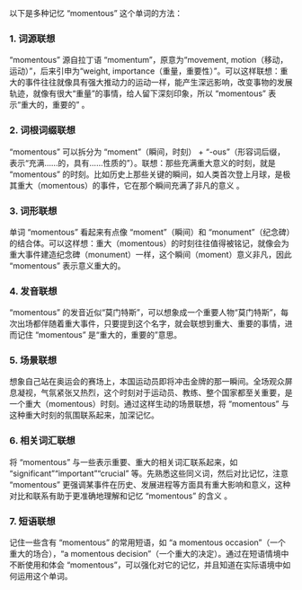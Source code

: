 以下是多种记忆 “momentous” 这个单词的方法：

### 1. 词源联想
“momentous” 源自拉丁语 “momentum”，原意为“movement, motion（移动，运动）”，后来引申为“weight, importance（重量，重要性）”。可以这样联想：重大的事件往往就像具有强大推动力的运动一样，能产生深远影响，改变事物的发展轨迹，就像有很大“重量”的事情，给人留下深刻印象，所以 “momentous” 表示“重大的，重要的” 。 

### 2. 词根词缀联想 
“momentous” 可以拆分为 “moment”（瞬间，时刻） + “-ous”（形容词后缀，表示“充满……的，具有……性质的”）。联想：那些充满重大意义的时刻，就是 “momentous” 的时刻。比如历史上那些关键的瞬间，如人类首次登上月球，是极其重大（momentous）的事件，它在那个瞬间充满了非凡的意义 。 

### 3. 词形联想 
单词 “momentous” 看起来有点像 “moment”（瞬间）和 “monument”（纪念碑）的结合体。可以这样想：重大（momentous）的时刻往往值得被铭记，就像会为重大事件建造纪念碑（monument）一样，这个瞬间（moment）意义非凡，因此 “momentous” 表示意义重大的。 

### 4. 发音联想 
“momentous” 的发音近似“莫门特斯”，可以想象成一个重要人物“莫门特斯”，每次出场都伴随着重大事件，只要提到这个名字，就会联想到重大、重要的事情，进而记住 “momentous” 是“重大的，重要的”意思。 

### 5. 场景联想 
想象自己站在奥运会的赛场上，本国运动员即将冲击金牌的那一瞬间。全场观众屏息凝视，气氛紧张又热烈，这个时刻对于运动员、教练、整个国家都至关重要，是一个重大（momentous）时刻。通过这样生动的场景联想，将 “momentous” 与这种重大时刻的氛围联系起来，加深记忆。 

### 6. 相关词汇联想 
将 “momentous” 与一些表示重要、重大的相关词汇联系起来，如 “significant”“important”“crucial” 等。先熟悉这些同义词，然后对比记忆，注意 “momentous” 更强调某事件在历史、发展进程等方面具有重大影响和意义，这种对比和联系有助于更准确地理解和记忆 “momentous” 的含义 。 

### 7. 短语联想 
记住一些含有 “momentous” 的常用短语，如 “a momentous occasion”（一个重大的场合），“a momentous decision”（一个重大的决定）。通过在短语情境中不断使用和体会 “momentous”，可以强化对它的记忆，并且知道在实际语境中如何运用这个单词。 